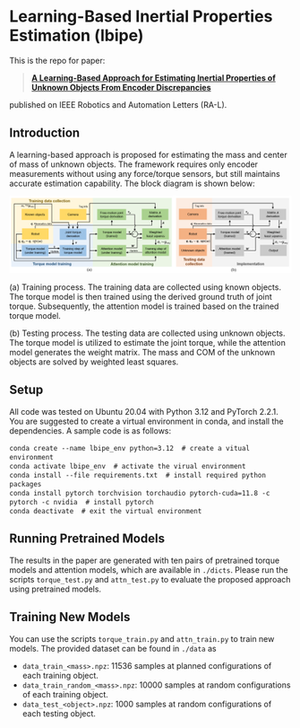 # Learning-Based Inertial Properties Estimation (lbipe)

This is the repo for paper:

> [**A Learning-Based Approach for Estimating Inertial Properties of Unknown Objects From Encoder Discrepancies**](https://ieeexplore.ieee.org/document/10176292)

published on IEEE Robotics and Automation Letters (RA-L).

## Introduction

A learning-based approach is proposed for estimating the mass and center of mass of unknown objects.
The framework requires only encoder measurements without using any force/torque sensors, but still maintains accurate estimation capability.
The block diagram is shown below:

<div align='center'>
  <img src='image/overview.png' width='1000px'>
</div>

(a) Training process. 
The training data are collected using known objects. 
The torque model is then trained using the derived ground truth of joint torque. 
Subsequently, the attention model is trained based on the trained torque model. 

(b) Testing process. 
The testing data are collected using unknown objects. 
The torque model is utilized to estimate the joint torque, while the attention model generates the weight matrix. 
The mass and COM of the unknown objects are solved by weighted least squares.

## Setup

All code was tested on Ubuntu 20.04 with Python 3.12 and PyTorch 2.2.1. 
You are suggested to create a virtual environment in conda, and install the dependencies.
A sample code is as follows:

```
conda create --name lbipe_env python=3.12  # create a vitual environment
conda activate lbipe_env  # activate the virual environment
conda install --file requirements.txt  # install required python packages
conda install pytorch torchvision torchaudio pytorch-cuda=11.8 -c pytorch -c nvidia  # install pytorch
conda deactivate  # exit the virtual environment
```

## Running Pretrained Models

The results in the paper are generated with ten pairs of pretrained torque models and attention models, which are available in `./dicts`. 
Please run the scripts `torque_test.py` and `attn_test.py` to evaluate the proposed approach using pretrained models.

## Training New Models

You can use the scripts `torque_train.py` and `attn_train.py` to train new models. 
The provided dataset can be found in `./data` as

- `data_train_<mass>.npz`: 11536 samples at planned configurations of each training object.
- `data_train_random_<mass>.npz`: 10000 samples at random configurations of each training object.
- `data_test_<object>.npz`: 1000 samples at random configurations of each testing object.

